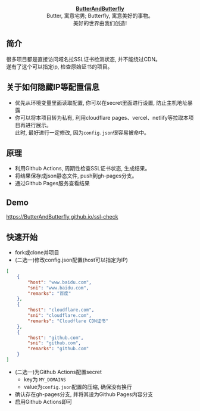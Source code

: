 <p align="center">
      <strong>
        <a href="https://github.com/ButterAndButterfly" target="_blank">ButterAndButterfly</a><br>
      </strong>  
        Butter, 寓意宅男; Butterfly, 寓意美好的事物。 
        <br/> 美好的世界由我们创造!  
</p>

## 简介
 很多项目都是直接访问域名拉SSL证书检测状态, 并不能绕过CDN。  
  遂有了这个可以指定ip, 检查原始证书的项目。  

## 关于如何隐藏IP等配置信息
+ 优先从环境变量里面读取配置, 你可以在secret里面进行设置, 防止主机地址暴露
+ 你可以将本项目转为私有, 利用cloudflare pages、vercel、netlify等拉取本项目再进行展示。  
此时, 最好进行一定修改, 因为`config.json`很容易被命中。


## 原理
+ 利用Github Actions, 周期性检查SSL证书状态, 生成结果。  
+ 将结果保存成json静态文件, push到gh-pages分支。  
+ 通过Github Pages服务查看结果

## Demo
  <https://ButterAndButterfly.github.io/ssl-check>

## 快速开始
+ fork或clone并项目  
+ (二选一)修改config.json配置(host可以指定为IP)  
```json
[
    {
        "host": "www.baidu.com",
        "sni": "www.baidu.com",
        "remarks": "百度"
    },
    {
        "host": "cloudflare.com",
        "sni": "cloudflare.com",
        "remarks": "Cloudflare CDN证书"
    },
    {
        "host": "github.com",
        "sni": "github.com",
        "remarks": "github.com"
    }
]
```
+ (二选一)为Github Actions配置secret
    + key为 `MY_DOMAINS`
    + value为`config.json`配置的压缩, 确保没有换行
+ 确认存在gh-pages分支, 并将其设为Github Pages内容分支
+ 启用Github Actions即可








